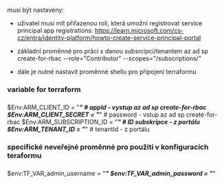 musí být nastaveny:

- uživatel musí mít přiřazenou roli, která umožní registrovat service principal 
  app registrations: https://learn.microsoft.com/cs-cz/entra/identity-platform/howto-create-service-principal-portal

- základní proměnné pro práci s danou subsrcipcí/tenantem
  az ad sp create-for-rbac --role="Contributor" --scopes="/subscriptions/<subskripce>"

- dále je nutné nastavit proměnné shellu pro připojení terraformu 

###
### variable for terraform
### 
$Env:ARM_CLIENT_ID = "*****"        # appId - vystup az ad sp create-for-rbac
$Env:ARM_CLIENT_SECRET = "*****"    # password - vstup az ad sp create-for-rbac
$Env:ARM_SUBSCRIPTION_ID = "*****"  # ID subskripce - z portálu 
$Env:ARM_TENANT_ID = "*****"        # tenantId - z portálu

###
### specifické neveřejné proměnné pro použití v konfiguracích teraformu
###
$env:TF_VAR_admin_username = "*****"
$env:TF_VAR_admin_password = "*****"
